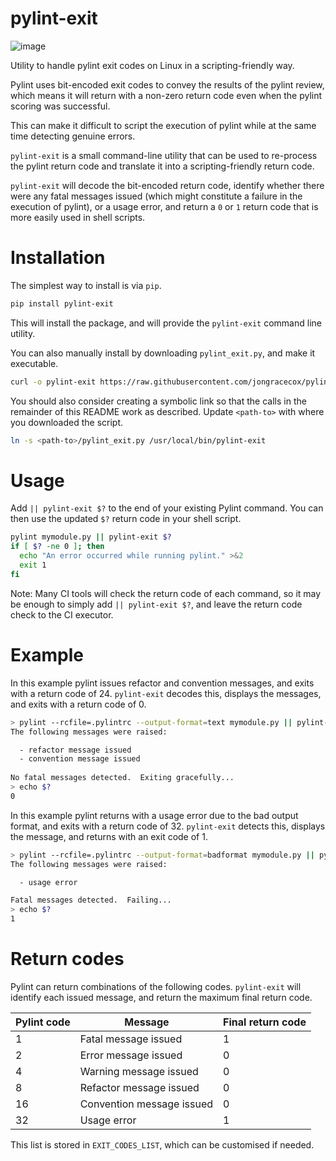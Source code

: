 # pylint-exit

![image](https://travis-ci.org/jongracecox/pylint-exit.svg?branch=master)

Utility to handle pylint exit codes on Linux in a scripting-friendly way.

Pylint uses bit-encoded exit codes to convey the results of the pylint review,
which means it will return with a non-zero return code even when the
pylint scoring was successful.

This can make it difficult to script the execution of pylint while at the same time
detecting genuine errors.

`pylint-exit` is a small command-line utility that can be used to re-process
the pylint return code and translate it into a scripting-friendly return code.

`pylint-exit` will decode the bit-encoded return code, identify whether there were
any fatal messages issued (which might constitute a failure in the execution of
pylint), or a usage error, and return a `0` or `1` return code that is more easily
used in shell scripts.

# Installation

The simplest way to install is via `pip`.

```bash
pip install pylint-exit
```

This will install the package, and will provide the `pylint-exit` command line utility.

You can also manually install by downloading `pylint_exit.py`, and make it executable.

```bash
curl -o pylint-exit https://raw.githubusercontent.com/jongracecox/pylint-exit/master/pylint_exit.py && chmod +x pylint_exit.py
```

You should also consider creating a symbolic link so that the calls in the remainder of this
README work as described.  Update `<path-to>` with where you downloaded the script.

```bash
ln -s <path-to>/pylint_exit.py /usr/local/bin/pylint-exit
```

# Usage
Add `|| pylint-exit $?` to the end of your existing Pylint command.  You can then
use the updated `$?` return code in your shell script.

```bash
pylint mymodule.py || pylint-exit $?
if [ $? -ne 0 ]; then
  echo "An error occurred while running pylint." >&2
  exit 1
fi
```

Note: Many CI tools will check the return code of each command, so it may be enough to
simply add `|| pylint-exit $?`, and leave the return code check to the CI executor.

# Example
In this example pylint issues refactor and convention messages, and exits with a
return code of 24.  `pylint-exit` decodes this, displays the messages, and exits
with a return code of 0.

```bash
> pylint --rcfile=.pylintrc --output-format=text mymodule.py || pylint-exit $?
The following messages were raised:

  - refactor message issued
  - convention message issued
 
No fatal messages detected.  Exiting gracefully...
> echo $?
0
```

In this example pylint returns with a usage error due to the bad output format, and
exits with a return code of 32.  `pylint-exit` detects this, displays the message, and
returns with an exit code of 1.
```bash
> pylint --rcfile=.pylintrc --output-format=badformat mymodule.py || pylint-exit $?
The following messages were raised:

  - usage error

Fatal messages detected.  Failing...
> echo $?
1
```

# Return codes
Pylint can return combinations of the following codes.  `pylint-exit` will identify each
issued message, and return the maximum final return code.

| Pylint code | Message | Final return code |
| ----------- | ------- | ----------------- |
| 1  | Fatal message issued | 1 |
| 2  | Error message issued | 0 |
| 4  | Warning message issued | 0 |
| 8  | Refactor message issued | 0 |
| 16 | Convention message issued | 0 |
| 32 | Usage error | 1 |

This list is stored in `EXIT_CODES_LIST`, which can be customised if needed.
